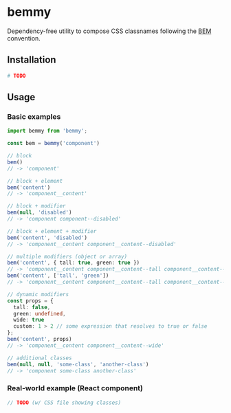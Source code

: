 # bemmy

Dependency-free utility to compose CSS classnames following the [BEM](https://getbem.com/) convention.

## Installation

```bash
# TODO
```

## Usage

### Basic examples

```ts
import bemmy from 'bemmy';

const bem = bemmy('component')

// block
bem()
// -> 'component'

// block + element
bem('content')
// -> 'component__content'

// block + modifier
bem(null, 'disabled')
// -> 'component component--disabled'

// block + element + modifier
bem('content', 'disabled')
// -> 'component__content component__content--disabled'

// multiple modifiers (object or array)
bem('content', { tall: true, green: true })
// -> 'component__content component__content--tall component__content--green'
bem('content', ['tall', 'green'])
// -> 'component__content component__content--tall component__content--green'

// dynamic modifiers
const props = {
  tall: false,
  green: undefined,
  wide: true
  custom: 1 > 2 // some expression that resolves to true or false
};
bem('content', props)
// -> 'component__content component__content--wide'

// additional classes
bem(null, null, 'some-class', 'another-class')
// -> 'component some-class another-class'
```

### Real-world example (React component)

```ts
// TODO (w/ CSS file showing classes)
```
